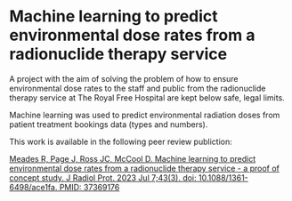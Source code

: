 # Machine learning to predict environmental dose rates from a radionuclide therapy service
A project with the aim of solving the problem of how to ensure environmental dose rates to the staff and public from the radionuclide therapy service at The Royal Free Hospital are kept below safe, legal limits.

Machine learning was used to predict environmental radiation doses from patient treatment bookings data (types and numbers).

This work is available in the following peer review publiction:

[Meades R, Page J, Ross JC, McCool D. Machine learning to predict environmental dose rates from a radionuclide therapy service - a proof of concept study. J Radiol Prot. 2023 Jul 7;43(3). doi: 10.1088/1361-6498/ace1fa. PMID: 37369176](https://iopscience.iop.org/article/10.1088/1361-6498/ace1fa)
